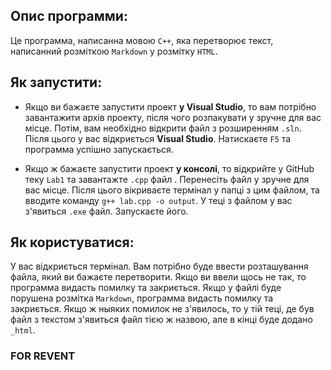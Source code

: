 ## Опис программи:

Це программа, написанна мовою `С++`, яка перетворює текст, написанний розміткою `Markdown` у розмітку `HTML`.

## Як запустити:

* Якщо ви бажаєте запустити проект **у Visual Studio**, то вам потрібно завантажити архів проекту, після чого розпакувати у зручне для вас місце. Потім, вам необхідно відкрити файл з розширенням `.sln`. Після цього у вас відкриється **Visual Studio**. Натискаєте `F5` та программа успішно запускається.

* Якщо ж бажаєте запустити проект **у консолі**, то відкрийте у GitHub теку `Lab1` та завантажте `.cpp` файл . Перенесіть файл у зручне для вас місце. Після цього вікриваєте термінал у папці з цим файлом, та вводите команду `g++ lab.cpp -o output`. У теці з файлом у вас з'явиться `.exe` файл. Запускаєте його.

## Як користуватися:
У вас відкриється термінал. Вам потрібно буде ввести розташування файла, який ви бажаєте перетворити. Якщо ви ввели щось не так, то программа видасть помилку та закриється. Якщо у файлі буде порушена розмітка `Markdown`, программа видасть помилку та закриється. Якщо ж ныяких помилок не з'явилось, то у тій теці, де був файл з текстом з'явиться файл тією ж назвою, але в кінці буде додано `_html`.

### FOR REVENT